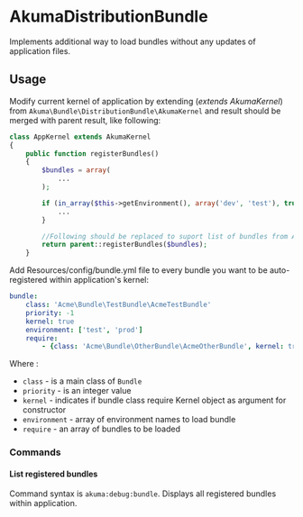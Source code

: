 AkumaDistributionBundle
========================

Implements additional way to load bundles without any updates of application files.

## Usage ##
Modify current kernel of application by extending (*extends AkumaKernel*) from `Akuma\Bundle\DistributionBundle\AkumaKernel`
and result should be merged with parent result, like following:
``` php
class AppKernel extends AkumaKernel
{
    public function registerBundles()
    {
        $bundles = array(
            ...
        );

        if (in_array($this->getEnvironment(), array('dev', 'test'), true)) {
            ...
        }

        //Following should be replaced to suport list of bundles from AkumaKernel
        return parent::registerBundles($bundles);
    }
```

Add Resources/config/bundle.yml file to every bundle you want to be auto-registered within application's kernel:

``` yml
bundle:
    class: 'Acme\Bundle\TestBundle\AcmeTestBundle'
    priority: -1
    kernel: true
    environment: ['test', 'prod']
    require:
        - {class: 'Acme\Bundle\OtherBundle\AcmeOtherBundle', kernel: true}
```

Where :
* `class` - is a main class of `Bundle` 
* `priority` - is an integer value 
* `kernel` - indicates if bundle class require Kernel object as argument for constructor
* `environment` - array of environment names to load bundle
* `require` - an array of bundles to be loaded



### Commands ###

#### List registered bundles ####
Command syntax is `akuma:debug:bundle`.
Displays all registered bundles within application.
